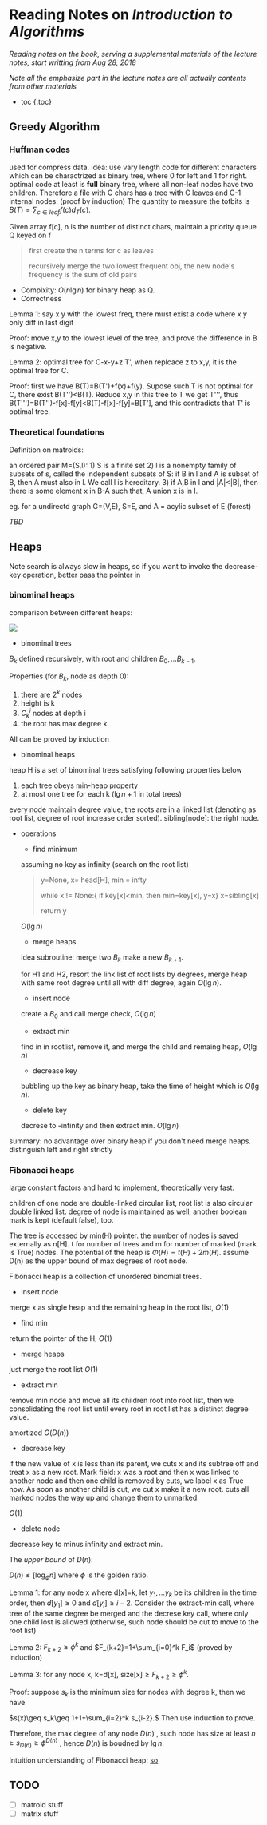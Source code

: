 # Reading Notes on *Introduction to Algorithms*

*Reading notes on the book, serving a supplemental materials of the lecture notes, start writting from Aug 28, 2018*

*Note all the emphasize part in the lecture notes are all actually contents from other materials*

* toc
{:toc}
## Greedy Algorithm

### Huffman codes

used for compress data. idea: use vary length code for different characters which can be charactrized as binary tree, where 0 for left and 1 for right. optimal code at least is **full** binary tree, where all non-leaf nodes have two children. Therefore a file with C chars has a tree with C leaves and C-1 internal nodes. (proof by induction) The quantity to measure the totbits is $B(T)=\sum_{c\in leaf} f(c)d_T(c)$.

Given array f[c], n is the number of distinct chars, maintain a priority queue Q keyed on f

> first create the n terms for c as leaves
>
> recursively merge the two lowest frequent obj, the new node's frequency is the sum of old pairs

* Complxity: $O(n\lg n)$ for binary heap as Q.
* Correctness

Lemma 1: say x y with the lowest freq, there must exist a code where x y only diff in last digit

Proof: move x,y to the lowest level of the tree, and prove the difference in B is negative.

Lemma 2: optimal tree for C-x-y+z T', when replcace z to x,y, it is the optimal tree for C.

Proof: first we have B(T)=B(T')+f(x)+f(y). Supose such T is not optimal for C, there exist B(T'')<B(T). Reduce x,y in this tree to T we get T''', thus B(T''')=B(T'')-f[x]-f[y]<B(T)-f[x]-f[y]=B[T'], and this contradicts that T' is optimal tree.

### Theoretical foundations

Definition on matroids:

an ordered pair M=(S,l): 1) S is a finite set 2) l is a nonempty family of subsets of s, called the independent subsets of S: if B in l and A is subset of B, then A must also in l. We call l is hereditary.  3) if A,B in l and |A|<|B|, then there is some element x in B-A such that, A union x is in l. 

eg. for a undirectd graph G=(V,E), S=E, and A = acylic subset of E (forest)

*TBD*

## Heaps

Note search is always slow in heaps, so if you want to invoke the decrease-key operation, better pass the pointer in

### binominal heaps

comparison between different heaps:

![](https://user-images.githubusercontent.com/35157286/44724660-f34e9600-ab05-11e8-8c42-867faa7155d1.png)

* binominal trees

$B_k$ defined recursively, with root and children $B_0,...B_{k-1}$.

Properties (for $B_k$, node as depth 0): 

1. there are $2^k$ nodes
2. height is k
3. $C_k^i$ nodes at depth i
4. the root has max degree k

All can be proved by induction

* binominal heaps

heap H is a set of binominal trees satisfying following properties below

1. each tree obeys min-heap property
2. at most one tree for each k ($\lg n+1$ in total trees)

every node maintain degree value, the roots are in a linked list (denoting as root list, degree of root increase order sorted). sibling[node]: the right node.

* operations

  * find minimum

  assuming no key as infinity (search on the root list)

  > y=None, x= head[H], min = infty
  >
  > while x != None:{ if key[x]<min, then min=key[x], y=x} x=sibling[x]
  >
  > return y

  $O(\lg n)$

  * merge heaps

  idea subroutine: merge two $B_{k}$ make a new $B_{k+1}$.

  for H1 and H2, resort the link list of root lists by degrees, merge heap with same root degree until all with diff degree, again $O(\lg n)$.

  * insert node

  create a $B_0$ and call merge check, $O(\lg n)$

  * extract min

  find in in rootlist, remove it, and merge the child and remaing heap, $O(\lg n)$

  * decrease key

  bubbling up the key as binary heap, take the time of height which is $O(\lg n)$.

  * delete key

  decrese to -infinity and then extract min. $O(\lg n)$

summary: no advantage over binary heap if you don't need merge heaps. distinguish left and right strictly

### Fibonacci heaps

large constant factors and hard to implement, theoretically very fast.

children of one node are double-linked circular list, root list is also circular double linked list. degree of node is maintained as well, another boolean mark is kept (default false), too.

The tree is accessed by min(H) pointer. the number of nodes is saved externally as n[H]. t for number of trees and m for number of marked (mark is True) nodes. The potential of the heap is $\Phi(H)=t(H)+2m(H)$. assume D(n) as the upper bound of max degrees of root node.

Fibonacci heap is a collection of unordered binomial trees.

* Insert node

merge x as single heap and the remaining heap in the root list, $O(1)$

* find min

return the pointer of the H, $O(1)$

* merge heaps

just merge the root list $O(1)$

* extract min

remove min node and move all its children root into root list, then we consolidating the root list until every root in root list has a distinct degree value.

amortized $O(D(n))$

* decrease key

if the new value of x is less than its parent, we cuts x and its subtree off and treat x as a new root. Mark field: x was a root and then x was linked to another node and then one child is removed by cuts, we label x as True now. As soon as another child is cut, we cut x make it a new root. cuts all marked nodes the way up and change them to unmarked.

$O(1)$

* delete node

decrease key to minus infinity and extract min.

The *upper bound* of $D(n)$:

$D(n)\leq [\log_\phi n]$ where $\phi$ is the golden ratio.

Lemma 1: for any node x where d[x]=k, let $y_1,...y_k$ be its children in the time order, then $d[y_1]\geq 0$ and $d[y_i]\geq i-2$. Consider the extract-min call, where tree of the same degree be merged and the decrese key call, where only one child lost is allowed (otherwise, such node should be cut to move to the root list) 

Lemma 2: $F_{k+2}\geq \phi^k$ and $F_{k+2}=1+\sum_{i=0}^k F_i$ (proved by induction) 

Lemma 3: for any node x, k=d[x], size[x]$\geq F_{k+2}\geq \phi^k$.

Proof: suppose $s_k$ is the minimum size for nodes with degree k, then we have

$s(x)\geq s_k\geq 1+1+\sum_{i=2}^k s_{i-2}.$  Then use induction to prove.

Therefore, the max degree of any node $D(n)$ , such node has size at least $n\geq s_{D(n)}\geq \phi^{D(n)}$ , hence $D(n)$ is boudned by $\lg n$.

Intuition understanding of Fibonacci heap: [so](https://stackoverflow.com/questions/19508526/what-is-the-intuition-behind-the-fibonacci-heap-data-structure)

## TODO

- [ ] matroid stuff
- [ ] matrix stuff